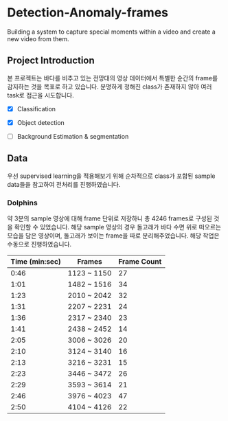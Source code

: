 # Detection-Anomaly-frames
Building a system to capture special moments within a video and create a new video from them.

## Project Introduction
본 프로젝트는 바다를 비추고 있는 전망대의 영상 데이터에서 특별한 순간의 frame를 감지하는 것을 목표로 하고 있습니다. 분명하게 정해진 class가 존재하지 않아 여러 task로 접근을 시도합니다.  

- [x] Classification
- [x] Object detection
- [ ] Background Estimation & segmentation


## Data
우선 supervised learning을 적용해보기 위해 순차적으로 class가 포함된 sample data들을 참고하여 전처리를 진행하였습니다.


### Dolphins 
약 3분의 sample 영상에 대해 frame 단위로 저장하니 총 4246 frames로 구성된 것을 확인할 수 있었습니다. 해당 sample 영상의 경우 돌고래가 바다 수면 위로 떠오르는 모습을 담은 영상이며, 돌고래가 보이는 frame을 따로 분리해주었습니다. 해당 작업은 수동으로 진행하였습니다.

| Time (min:sec) | Frames | Frame Count |
| --- | --- | --- |
| 0:46 | 1123 ~ 1150 | 27 |
| 1:01 | 1482 ~ 1516 | 34 |
| 1:23 | 2010 ~ 2042 | 32 |
| 1:31 | 2207 ~ 2231 | 24 |
| 1:36 | 2317 ~ 2340 | 23 |
| 1:41 | 2438 ~ 2452 | 14 |
| 2:05 | 3006 ~ 3026 | 20 |
| 2:10 | 3124 ~ 3140 | 16 |
| 2:13 | 3216 ~ 3231 | 15 |
| 2:23 | 3446 ~ 3472 | 26 |
| 2:29 | 3593 ~ 3614 | 21 |
| 2:46 | 3976 ~ 4023 | 47 |
| 2:50 | 4104 ~ 4126 | 22 |

